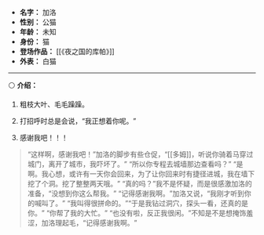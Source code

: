 
- **名字：** 加洛
- **性别：** 公猫
- **年龄：** 未知
- **身份：** 猫
- **登场作品：** [[《夜之国的库帕》]] 
- **外表：** 白猫

---

⚪ **介绍：** 

1. 粗枝大叶、毛毛躁躁。

2. 打招呼时总是会说，“我正想着你呢。​”

3. 感谢我吧！！！

> “这样啊，感谢我吧！”加洛的脚步有些仓促，​“[[多姆]]，听说你骑着马穿过城门，离开了城市，我吓坏了。​”
> “所以你专程去城墙那边查看吗？​”
> “是啊。我心想，或许有一天你会回来，为了让你回来时有捷径进城，我在墙下挖了个洞。挖了整整两天哦。​”
> “真的吗？​”我不是怀疑，而是很感激加洛的准备，​“没想到你这么帮我。​”
> “记得感谢我啊。​”加洛又说，​“我刚才听到你的喊叫了。​”
> “我叫得很拼命的。​”“于是我钻过洞穴，探头一看，还真的是你。​”
> “你帮了我的大忙。​”
> “也没有啦，反正我很闲。​”不知是不是想掩饰羞涩，加洛理起毛，​“记得感谢我啊。​”